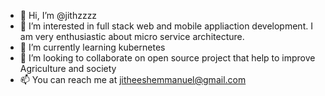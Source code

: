- 👋 Hi, I’m @jithzzzz
- 👀 I’m interested in full stack web and mobile appliaction development. I am very enthusiastic about micro service architecture. 
- 🌱 I’m currently learning kubernetes
- 💞️ I’m looking to collaborate on open source project that help to improve Agriculture and society
- 📫 You can reach me at jitheeshemmanuel@gmail.com
<!---
jithzzzz/jithzzzz is a ✨ special ✨ repository because its `README.md` (this file) appears on your GitHub profile.
You can click the Preview link to take a look at your changes.
--->
